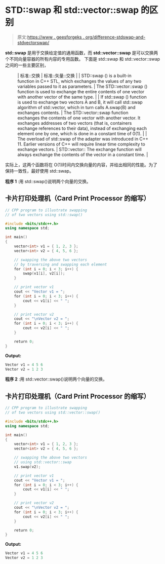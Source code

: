# STD::swap 和 std::vector::swap 的区别

> 原文:[https://www . geesforgeks . org/difference-stdswap-and-stdvectorswap/](https://www.geeksforgeeks.org/difference-between-stdswap-and-stdvectorswap/)

**std::swap** 是用于交换给定值的通用函数，而 **std::vector::swap** 是可以交换两个不同向量容器的所有内容的专用函数。
下面是 std::swap 和 std::vector::swap 之间的一些主要区别，

<figure class="table">

| 标准::交换 | 标准::矢量::交换 |
| STD::swap () is a built-in function in C++ STL, which exchanges the values of any two variables passed to it as parameters. | The STD::vector::swap () function is used to exchange the entire contents of one vector with another vector of the same type. |
| If std::swap () function is used to exchange two vectors A and B, it will call std::swap algorithm of std::vector, which in turn calls A.swap(B) and exchanges contents. | The STD::vector::swap function exchanges the contents of one vector with another vector. It exchanges addresses of two vectors (that is, containers exchange references to their data), instead of exchanging each element one by one, which is done in a constant time of 0(1). |
| The overload of std::swap of the adapter was introduced in C++ 11\. Earlier versions of C++ will require linear time complexity to exchange vectors. | STD::vector:: The exchange function will always exchange the contents of the vector in a constant time. |

</figure>

实际上，这两个函数将在 O(1)时间内交换向量的内容，并给出相同的性能。为了保持一致性，最好使用 std::swap。

**程序 1** :用 std::swap()说明两个向量的交换。

## 卡片打印处理机（Card Print Processor 的缩写）

```cpp
// CPP program to illustrate swapping
// of two vectors using std::swap()

#include <bits/stdc++.h>
using namespace std;

int main()
{
    vector<int> v1 = { 1, 2, 3 };
    vector<int> v2 = { 4, 5, 6 };

    // swapping the above two vectors
    // by traversing and swapping each element
    for (int i = 0; i < 3; i++) {
        swap(v1[i], v2[i]);
    }

    // print vector v1
    cout << "Vector v1 = ";
    for (int i = 0; i < 3; i++) {
        cout << v1[i] << " ";
    }

    // print vector v2
    cout << "\nVector v2 = ";
    for (int i = 0; i < 3; i++) {
        cout << v2[i] << " ";
    }

    return 0;
}
```

**Output:** 

```cpp
Vector v1 = 4 5 6 
Vector v2 = 1 2 3
```

**程序 2** :用 std::vector::swap()说明两个向量的交换。

## 卡片打印处理机（Card Print Processor 的缩写）

```cpp
// CPP program to illustrate swapping
// of two vectors using std::vector::swap()

#include <bits/stdc++.h>
using namespace std;

int main()
{
    vector<int> v1 = { 1, 2, 3 };
    vector<int> v2 = { 4, 5, 6 };

    // swapping the above two vectors
    // using std::vector::swap
    v1.swap(v2);

    // print vector v1
    cout << "Vector v1 = ";
    for (int i = 0; i < 3; i++) {
        cout << v1[i] << " ";
    }

    // print vector v2
    cout << "\nVector v2 = ";
    for (int i = 0; i < 3; i++) {
        cout << v2[i] << " ";
    }

    return 0;
}
```

**Output:** 

```cpp
Vector v1 = 4 5 6 
Vector v2 = 1 2 3
```